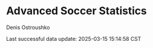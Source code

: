 # Advanced Soccer Statistics
Denis Ostroushko

<!-- gfm -->

Last successful data update: 2025-03-15 15:14:58 CST
